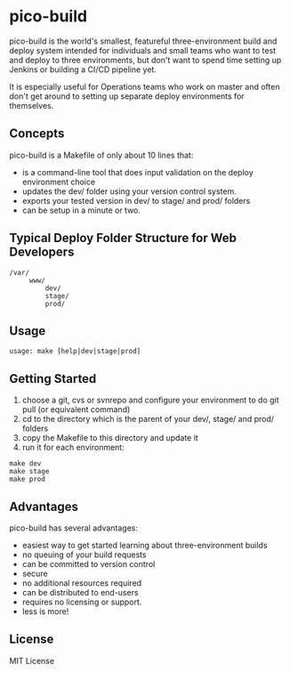 # pico-build
pico-build is the world's smallest, featureful three-environment build and deploy system intended for individuals and small teams who want to test and deploy to three environments, but don't want to spend time setting up Jenkins or building a CI/CD pipeline yet.

It is especially useful for Operations teams who work on master and often don't get around to setting up separate deploy environments for themselves.

## Concepts

pico-build is a Makefile of only about 10 lines that:

- is a command-line tool that does input validation on the deploy environment choice
- updates the dev/ folder using your version control system.
- exports your tested version in dev/ to stage/ and prod/ folders
- can be setup in a minute or two.

## Typical Deploy Folder Structure for Web Developers

```
/var/
     www/
         dev/
         stage/
         prod/
```

## Usage

```
usage: make [help|dev|stage|prod]
```

## Getting Started

1. choose a git, cvs or svnrepo and configure your environment to do git pull (or equivalent command)
2. cd to the directory which is the parent of your dev/, stage/ and prod/ folders
3. copy the Makefile to this directory and update it
4. run it for each environment:
```
make dev
make stage
make prod
```

## Advantages

pico-build has several advantages:

- easiest way to get started learning about three-environment builds
- no queuing of your build requests
- can be committed to version control
- secure
- no additional resources required
- can be distributed to end-users
- requires no licensing or support.
- less is more!

## License

MIT License
